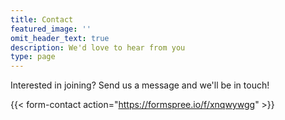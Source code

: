 ```yaml
---
title: Contact
featured_image: ''
omit_header_text: true
description: We'd love to hear from you
type: page
---
```


Interested in joining? Send us a message and we'll be in touch!

{{< form-contact action="https://formspree.io/f/xnqwywgg"  >}}